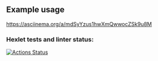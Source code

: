 ## Example usage
https://asciinema.org/a/mdSyYzus1hwXmQwwocZSk9u8M

### Hexlet tests and linter status:
[![Actions Status](https://github.com/MeJlukc/frontend-project-46/actions/workflows/hexlet-check.yml/badge.svg)](https://github.com/MeJlukc/frontend-project-46/actions)
